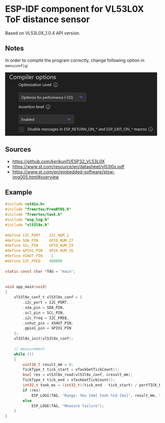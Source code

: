 # ESP-IDF component for VL53L0X ToF distance sensor
Based on VL53L0X_1.0.4 API version.

## Notes
In order to compile the program correctly, change following option in `menuconfig`:

![image](images/compiler.png)

## Sources
* https://github.com/kerikun11/ESP32_VL53L0X
* https://www.st.com/resource/en/datasheet/vl53l0x.pdf
* https://www.st.com/en/embedded-software/stsw-img005.html#overview

## Example
```C
#include <stdio.h>
#include "freertos/FreeRTOS.h"
#include "freertos/task.h"
#include "esp_log.h"
#include "vl53l0x.h"

#define I2C_PORT    I2C_NUM_1
#define SDA_PIN     GPIO_NUM_27
#define SCL_PIN     GPIO_NUM_19
#define GPIO1_PIN   GPIO_NUM_26
#define XSHUT_PIN   -1
#define I2C_FREQ    400000

static const char *TAG = "main";


void app_main(void)
{
    vl53l0x_conf_t vl53l0x_conf = {
        .i2c_port = I2C_PORT,
        .sda_pin = SDA_PIN,
        .scl_pin = SCL_PIN,
        .i2c_freq = I2C_FREQ,
        .xshut_pin = XSHUT_PIN,
        .gpio1_pin = GPIO1_PIN
    };
    vl53l0x_init(vl53l0x_conf);

    // measurement
    while (1)
    {
        uint16_t result_mm = 0;
        TickType_t tick_start = xTaskGetTickCount();
        bool res = vl53l0x_read(vl53l0x_conf, &result_mm);
        TickType_t tick_end = xTaskGetTickCount();
        int32_t took_ms = (int32_t)(tick_end - tick_start) / portTICK_PERIOD_MS;
        if (res)
            ESP_LOGI(TAG, "Range: %hu [mm] took %ld [ms]", result_mm, took_ms);
        else
            ESP_LOGE(TAG, "Measure failure");
    }
}
```
